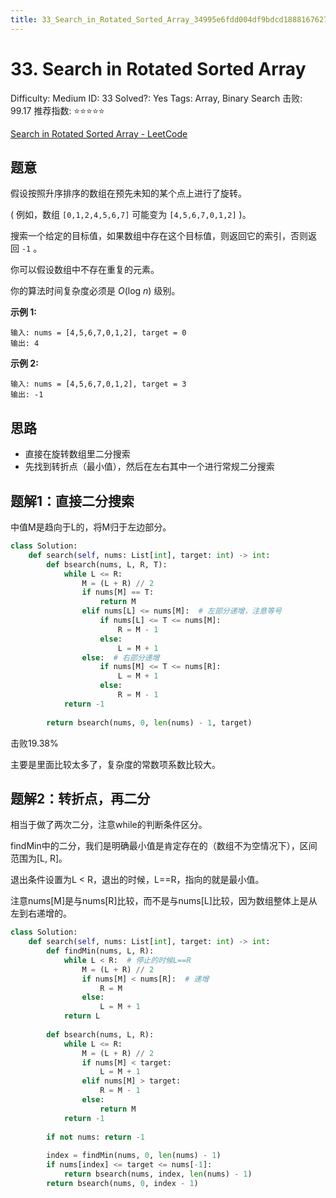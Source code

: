 ```yaml
---
title: 33_Search_in_Rotated_Sorted_Array_34995e6fdd004df9bdcd1888167627f3
---
```


# 33. Search in Rotated Sorted Array

Difficulty: Medium
ID: 33
Solved?: Yes
Tags: Array, Binary Search
击败: 99.17
推荐指数: ⭐⭐⭐⭐⭐

[Search in Rotated Sorted Array - LeetCode](https://leetcode.com/problems/search-in-rotated-sorted-array/)

## 题意

假设按照升序排序的数组在预先未知的某个点上进行了旋转。

( 例如，数组 `[0,1,2,4,5,6,7]` 可能变为 `[4,5,6,7,0,1,2]` )。

搜索一个给定的目标值，如果数组中存在这个目标值，则返回它的索引，否则返回 `-1` 。

你可以假设数组中不存在重复的元素。

你的算法时间复杂度必须是 *O*(log *n*) 级别。

**示例 1:**

```
输入: nums = [4,5,6,7,0,1,2], target = 0
输出: 4
```

**示例 2:**

```
输入: nums = [4,5,6,7,0,1,2], target = 3
输出: -1
```

## 思路

- 直接在旋转数组里二分搜索
- 先找到转折点（最小值），然后在左右其中一个进行常规二分搜索

## 题解1：直接二分搜索

中值M是趋向于L的，将M归于左边部分。

```python
class Solution:
    def search(self, nums: List[int], target: int) -> int:
        def bsearch(nums, L, R, T):
            while L <= R:
                M = (L + R) // 2
                if nums[M] == T:
                    return M
                elif nums[L] <= nums[M]:  # 左部分递增，注意等号
                    if nums[L] <= T <= nums[M]:
                        R = M - 1
                    else:
                        L = M + 1
                else:  # 右部分递增
                    if nums[M] <= T <= nums[R]:
                        L = M + 1
                    else:
                        R = M - 1
            return -1
        
        return bsearch(nums, 0, len(nums) - 1, target)
```

击败19.38%

主要是里面比较太多了，复杂度的常数项系数比较大。

## 题解2：转折点，再二分

相当于做了两次二分，注意while的判断条件区分。

findMin中的二分，我们是明确最小值是肯定存在的（数组不为空情况下），区间范围为[L, R]。

退出条件设置为L < R，退出的时候，L==R，指向的就是最小值。

注意nums[M]是与nums[R]比较，而不是与nums[L]比较，因为数组整体上是从左到右递增的。

```python
class Solution:
    def search(self, nums: List[int], target: int) -> int:
        def findMin(nums, L, R):
            while L < R:  # 停止的时候L==R
                M = (L + R) // 2
                if nums[M] < nums[R]:  # 递增
                    R = M
                else:
                    L = M + 1
            return L
        
        def bsearch(nums, L, R):
            while L <= R:
                M = (L + R) // 2
                if nums[M] < target:
                    L = M + 1
                elif nums[M] > target:
                    R = M - 1
                else:
                    return M
            return -1
        
        if not nums: return -1
        
        index = findMin(nums, 0, len(nums) - 1)
        if nums[index] <= target <= nums[-1]:
            return bsearch(nums, index, len(nums) - 1)
        return bsearch(nums, 0, index - 1)
```